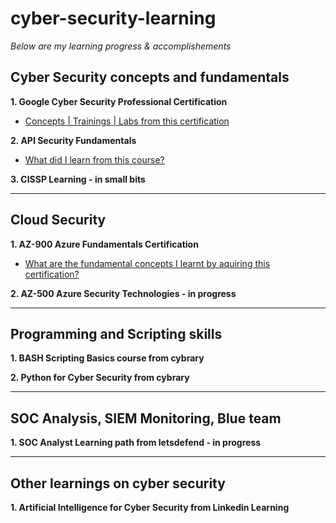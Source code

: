 # cyber-security-learning

*Below are my learning progress & accomplishements*

## Cyber Security concepts and fundamentals

**1. Google Cyber Security Professional Certification**
-  [Concepts | Trainings | Labs from this certification](https://github.com/ssamarasam/cyber-security-learning/blob/177c1078c0ad4a374d1103c3ce13ae6910c5d51d/Google%20Cyber%20Security%20Professional%20Certification.md)

**2. API Security Fundamentals**
-  [What did I learn from this course?](https://github.com/ssamarasam/cyber-security-learning/blob/9cdc2ec28feda2e387072f0149add26cbbe1defa/API%20Security%20Fundamentals%20Course.md)

**3. CISSP Learning - in small bits**

---

## Cloud Security

**1. AZ-900 Azure Fundamentals Certification**
-  [What are the fundamental concepts I learnt by aquiring this certification?](https://github.com/ssamarasam/cyber-security-learning/blob/87bdd38a203c4e63f443c8e5f9368c7eb8196388/AZ-900%20Azure%20Fundamentals%20Certification.md)

**2. AZ-500 Azure Security Technologies - in progress**

---

## Programming and Scripting skills
**1. BASH Scripting Basics course from cybrary**

**2. Python for Cyber Security from cybrary**

---

## SOC Analysis, SIEM Monitoring, Blue team
**1. SOC Analyst Learning path from letsdefend - in progress**

---
## Other learnings on cyber security 

**1. Artificial Intelligence for Cyber Security from Linkedin Learning**
